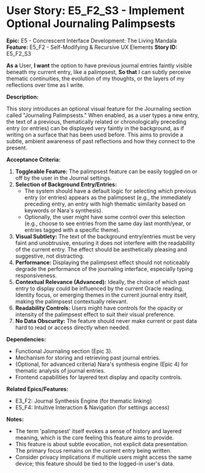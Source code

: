 # User Story: E5_F2_S3 - Implement Optional Journaling Palimpsests

**Epic:** E5 - Concrescent Interface Development: The Living Mandala
**Feature:** E5_F2 - Self-Modifying & Recursive UX Elements
**Story ID:** E5_F2_S3

**As a** User,
**I want** the option to have previous journal entries faintly visible beneath my current entry, like a palimpsest,
**So that** I can subtly perceive thematic continuities, the evolution of my thoughts, or the layers of my reflections over time as I write.

**Description:**

This story introduces an optional visual feature for the Journaling section called "Journaling Palimpsests." When enabled, as a user types a new entry, the text of a previous, thematically related or chronologically preceding entry (or entries) can be displayed very faintly in the background, as if writing on a surface that has been used before. This aims to provide a subtle, ambient awareness of past reflections and how they connect to the present.

**Acceptance Criteria:**

1.  **Toggleable Feature:** The palimpsest feature can be easily toggled on or off by the user in the Journal settings.
2.  **Selection of Background Entry/Entries:**
    *   The system should have a default logic for selecting which previous entry (or entries) appears as the palimpsest (e.g., the immediately preceding entry, an entry with high thematic similarity based on keywords or Nara's synthesis).
    *   Optionally, the user might have some control over this selection (e.g., choose to see entries from the same day last month/year, or entries tagged with a specific theme).
3.  **Visual Subtlety:** The text of the background entry/entries must be very faint and unobtrusive, ensuring it does not interfere with the readability of the current entry. The effect should be aesthetically pleasing and suggestive, not distracting.
4.  **Performance:** Displaying the palimpsest effect should not noticeably degrade the performance of the journaling interface, especially typing responsiveness.
5.  **Contextual Relevance (Advanced):** Ideally, the choice of which past entry to display could be influenced by the current Oracle reading, Identity focus, or emerging themes in the current journal entry itself, making the palimpsest contextually relevant.
6.  **Readability Controls:** Users might have controls for the opacity or intensity of the palimpsest effect to suit their visual preference.
7.  **No Data Obscurity:** The feature should never make current or past data hard to read or access directly when needed.

**Dependencies:**

*   Functional Journaling section (Epic 3).
*   Mechanism for storing and retrieving past journal entries.
*   (Optional, for advanced criteria) Nara's synthesis engine (Epic 4) for thematic analysis of journal entries.
*   Frontend capabilities for layered text display and opacity controls.

**Related Epics/Features:**

*   E3_F2: Journal Synthesis Engine (for thematic linking)
*   E5_F4: Intuitive Interaction & Navigation (for settings access)

**Notes:**

*   The term 'palimpsest' itself evokes a sense of history and layered meaning, which is the core feeling this feature aims to provide.
*   This feature is about subtle evocation, not explicit data presentation. The primary focus remains on the current entry being written.
*   Consider privacy implications if multiple users might access the same device; this feature should be tied to the logged-in user's data.